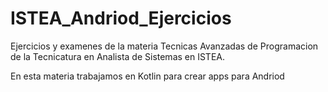 # ISTEA_Andriod_Ejercicios

Ejercicios y examenes de la materia Tecnicas Avanzadas de Programacion de la Tecnicatura en Analista de Sistemas en ISTEA. 

En esta materia trabajamos en Kotlin para crear apps para Andriod
